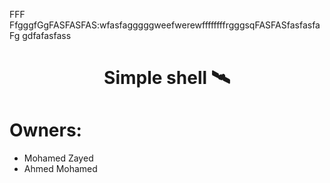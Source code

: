 
FFF
FfgggfGgFASFASFAS:wfasfagggggweefwerewffffffffrgggsqFASFASfasfasfaFg
gdfafasfass<h1 align=center>
  Simple shell 🛰️
</h1>

# Owners:

- Mohamed Zayed
- Ahmed Mohamed
